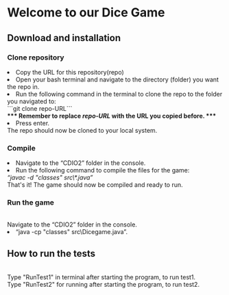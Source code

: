 <h1>Welcome to our Dice Game

<h2>Download and installation</h2>

<h3>Clone repository</h3>
<li>Copy the URL for this repository(repo)
<li>Open your bash terminal and navigate to the directory (folder) you want the repo in.
<li>Run the following command in the terminal to clone the repo to the folder you navigated to:
<br> ```git clone repo-URL```
<br><b>*** Remember to replace <i>repo-URL</i> with the URL you copied before. ***</b>
<li>Press enter.
<br>The repo should now be cloned to your local system.
 
<h3>Compile</h3>
<li>Navigate to the “CDIO2” folder in the console.
<li>Run the following command to compile the files for the game:
<br><i>“javac -d "classes" src\*.java”</i>
<br>That's it! The game should now be compiled and ready to run.
 
<h3>Run the game</h3>
<br>Navigate to the “CDIO2” folder in the console.
<li> “java -cp "classes" src\Dicegame.java”.
<br>
 
<h2>How to run the tests</h2>
<br>Type "RunTest1" in terminal after starting the program, to run test1.
<br>Type "RunTest2" for running after starting the program, to run test2.
